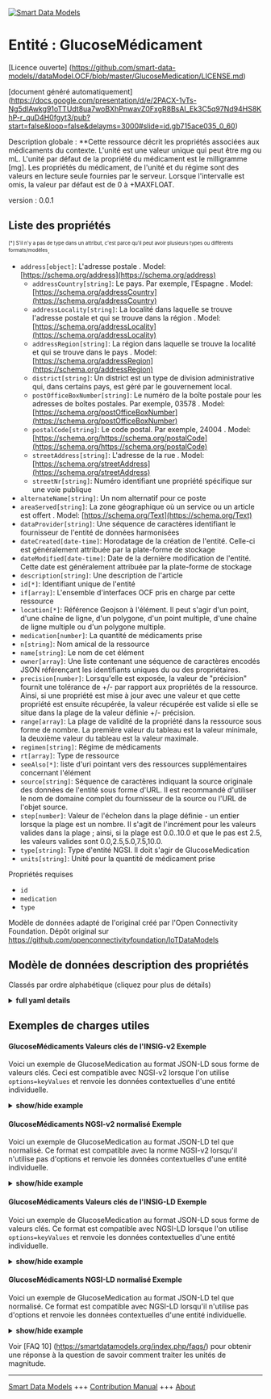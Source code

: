 <!-- 10-Header -->    
[![Smart Data Models](https://smartdatamodels.org/wp-content/uploads/2022/01/SmartDataModels_logo.png "Logo")](https://smartdatamodels.org)    
Entité : GlucoseMédicament    
==========================<!-- /10-Header -->    
<!-- 15-License -->    
[Licence ouverte] (https://github.com/smart-data-models//dataModel.OCF/blob/master/GlucoseMedication/LICENSE.md)    
[document généré automatiquement] (https://docs.google.com/presentation/d/e/2PACX-1vTs-Ng5dIAwkg91oTTUdt8ua7woBXhPnwavZ0FxgR8BsAI_Ek3C5q97Nd94HS8KhP-r_quD4H0fgyt3/pub?start=false&loop=false&delayms=3000#slide=id.gb715ace035_0_60)    
<!-- /15-License -->    
<!-- 20-Description -->    
Description globale : **Cette ressource décrit les propriétés associées aux médicaments du contexte. L'unité est une valeur unique qui peut être mg ou mL. L'unité par défaut de la propriété du médicament est le milligramme [mg]. Les propriétés du médicament, de l'unité et du régime sont des valeurs en lecture seule fournies par le serveur. Lorsque l'intervalle est omis, la valeur par défaut est de 0 à +MAXFLOAT.    
version : 0.0.1    
<!-- /20-Description -->    
<!-- 30-PropertiesList -->    
## Liste des propriétés    
<sup><sub>[*] S'il n'y a pas de type dans un attribut, c'est parce qu'il peut avoir plusieurs types ou différents formats/modèles</sub></sup>.    
- `address[object]`: L'adresse postale  . Model: [https://schema.org/address](https://schema.org/address)	- `addressCountry[string]`: Le pays. Par exemple, l'Espagne  . Model: [https://schema.org/addressCountry](https://schema.org/addressCountry)    
	- `addressLocality[string]`: La localité dans laquelle se trouve l'adresse postale et qui se trouve dans la région  . Model: [https://schema.org/addressLocality](https://schema.org/addressLocality)    
	- `addressRegion[string]`: La région dans laquelle se trouve la localité et qui se trouve dans le pays  . Model: [https://schema.org/addressRegion](https://schema.org/addressRegion)    
	- `district[string]`: Un district est un type de division administrative qui, dans certains pays, est géré par le gouvernement local.      
	- `postOfficeBoxNumber[string]`: Le numéro de la boîte postale pour les adresses de boîtes postales. Par exemple, 03578  . Model: [https://schema.org/postOfficeBoxNumber](https://schema.org/postOfficeBoxNumber)    
	- `postalCode[string]`: Le code postal. Par exemple, 24004  . Model: [https://schema.org/https://schema.org/postalCode](https://schema.org/https://schema.org/postalCode)    
	- `streetAddress[string]`: L'adresse de la rue  . Model: [https://schema.org/streetAddress](https://schema.org/streetAddress)    
	- `streetNr[string]`: Numéro identifiant une propriété spécifique sur une voie publique      
- `alternateName[string]`: Un nom alternatif pour ce poste  - `areaServed[string]`: La zone géographique où un service ou un article est offert  . Model: [https://schema.org/Text](https://schema.org/Text)- `dataProvider[string]`: Une séquence de caractères identifiant le fournisseur de l'entité de données harmonisées  - `dateCreated[date-time]`: Horodatage de la création de l'entité. Celle-ci est généralement attribuée par la plate-forme de stockage  - `dateModified[date-time]`: Date de la dernière modification de l'entité. Cette date est généralement attribuée par la plate-forme de stockage  - `description[string]`: Une description de l'article  - `id[*]`: Identifiant unique de l'entité  - `if[array]`: L'ensemble d'interfaces OCF pris en charge par cette ressource  - `location[*]`: Référence Geojson à l'élément. Il peut s'agir d'un point, d'une chaîne de ligne, d'un polygone, d'un point multiple, d'une chaîne de ligne multiple ou d'un polygone multiple.  - `medication[number]`: La quantité de médicaments prise  - `n[string]`: Nom amical de la ressource  - `name[string]`: Le nom de cet élément  - `owner[array]`: Une liste contenant une séquence de caractères encodés JSON référençant les identifiants uniques du ou des propriétaires.  - `precision[number]`: Lorsqu'elle est exposée, la valeur de "précision" fournit une tolérance de +/- par rapport aux propriétés de la ressource. Ainsi, si une propriété est mise à jour avec une valeur et que cette propriété est ensuite récupérée, la valeur récupérée est valide si elle se situe dans la plage de la valeur définie +/- précision.  - `range[array]`: La plage de validité de la propriété dans la ressource sous forme de nombre. La première valeur du tableau est la valeur minimale, la deuxième valeur du tableau est la valeur maximale.  - `regimen[string]`: Régime de médicaments  - `rt[array]`: Type de ressource  - `seeAlso[*]`: liste d'uri pointant vers des ressources supplémentaires concernant l'élément  - `source[string]`: Séquence de caractères indiquant la source originale des données de l'entité sous forme d'URL. Il est recommandé d'utiliser le nom de domaine complet du fournisseur de la source ou l'URL de l'objet source.  - `step[number]`: Valeur de l'échelon dans la plage définie - un entier lorsque la plage est un nombre.  Il s'agit de l'incrément pour les valeurs valides dans la plage ; ainsi, si la plage est 0.0..10.0 et que le pas est 2.5, les valeurs valides sont 0.0,2.5,5.0,7.5,10.0.  - `type[string]`: Type d'entité NGSI. Il doit s'agir de GlucoseMedication  - `units[string]`: Unité pour la quantité de médicament prise  <!-- /30-PropertiesList -->    
<!-- 35-RequiredProperties -->    
Propriétés requises    
- `id`  - `medication`  - `type`  <!-- /35-RequiredProperties -->    
<!-- 40-RequiredProperties -->    
Modèle de données adapté de l'original créé par l'Open Connectivity Foundation. Dépôt original sur https://github.com/openconnectivityfoundation/IoTDataModels    
<!-- /40-RequiredProperties -->    
<!-- 50-DataModelHeader -->    
## Modèle de données description des propriétés    
Classés par ordre alphabétique (cliquez pour plus de détails)    
<!-- /50-DataModelHeader -->    
<!-- 60-ModelYaml -->    
<details><summary><strong>full yaml details</strong></summary>      
```yaml    
GlucoseMedication:      
  description: 'This Resource describes the Properties associated with context medication.The unit is a single value that is one of mg and mL.The medication Property has a default unit of milligrams[mg].The medication, unit and regimen Properties are read-only values that are provided by the Server.When range is omitted the default is 0 to +MAXFLOAT.'      
  properties:      
    address:      
      description: The mailing address      
      properties:      
        addressCountry:      
          description: 'The country. For example, Spain'      
          type: string      
          x-ngsi:      
            model: https://schema.org/addressCountry      
            type: Property      
        addressLocality:      
          description: 'The locality in which the street address is, and which is in the region'      
          type: string      
          x-ngsi:      
            model: https://schema.org/addressLocality      
            type: Property      
        addressRegion:      
          description: 'The region in which the locality is, and which is in the country'      
          type: string      
          x-ngsi:      
            model: https://schema.org/addressRegion      
            type: Property      
        district:      
          description: 'A district is a type of administrative division that, in some countries, is managed by the local government'      
          type: string      
          x-ngsi:      
            type: Property      
        postOfficeBoxNumber:      
          description: 'The post office box number for PO box addresses. For example, 03578'      
          type: string      
          x-ngsi:      
            model: https://schema.org/postOfficeBoxNumber      
            type: Property      
        postalCode:      
          description: 'The postal code. For example, 24004'      
          type: string      
          x-ngsi:      
            model: https://schema.org/https://schema.org/postalCode      
            type: Property      
        streetAddress:      
          description: The street address      
          type: string      
          x-ngsi:      
            model: https://schema.org/streetAddress      
            type: Property      
        streetNr:      
          description: Number identifying a specific property on a public street      
          type: string      
          x-ngsi:      
            type: Property      
      type: object      
      x-ngsi:      
        model: https://schema.org/address      
        type: Property      
    alternateName:      
      description: An alternative name for this item      
      type: string      
      x-ngsi:      
        type: Property      
    areaServed:      
      description: The geographic area where a service or offered item is provided      
      type: string      
      x-ngsi:      
        model: https://schema.org/Text      
        type: Property      
    dataProvider:      
      description: A sequence of characters identifying the provider of the harmonised data entity      
      type: string      
      x-ngsi:      
        type: Property      
    dateCreated:      
      description: Entity creation timestamp. This will usually be allocated by the storage platform      
      format: date-time      
      type: string      
      x-ngsi:      
        type: Property      
    dateModified:      
      description: Timestamp of the last modification of the entity. This will usually be allocated by the storage platform      
      format: date-time      
      type: string      
      x-ngsi:      
        type: Property      
    description:      
      description: A description of this item      
      type: string      
      x-ngsi:      
        type: Property      
    id:      
      anyOf:      
        - description: Identifier format of any NGSI entity      
          maxLength: 256      
          minLength: 1      
          pattern: ^[\w\-\.\{\}\$\+\*\[\]`|~^@!,:\\]+$      
          type: string      
          x-ngsi:      
            type: Property      
        - description: Identifier format of any NGSI entity      
          format: uri      
          type: string      
          x-ngsi:      
            type: Property      
      description: Unique identifier of the entity      
      x-ngsi:      
        type: Property      
    if:      
      description: The OCF Interface set supported by this Resource      
      items:      
        enum:      
          - oic.if.s      
          - oic.if.baseline      
        maxLength: 64      
        type: string      
      minItems: 1      
      readOnly: true      
      type: array      
      uniqueItems: true      
      x-ngsi:      
        type: Property      
    location:      
      description: 'Geojson reference to the item. It can be Point, LineString, Polygon, MultiPoint, MultiLineString or MultiPolygon'      
      oneOf:      
        - description: Geojson reference to the item. Point      
          properties:      
            bbox:      
              items:      
                type: number      
              minItems: 4      
              type: array      
            coordinates:      
              items:      
                type: number      
              minItems: 2      
              type: array      
            type:      
              enum:      
                - Point      
              type: string      
          required:      
            - type      
            - coordinates      
          title: GeoJSON Point      
          type: object      
          x-ngsi:      
            type: GeoProperty      
        - description: Geojson reference to the item. LineString      
          properties:      
            bbox:      
              items:      
                type: number      
              minItems: 4      
              type: array      
            coordinates:      
              items:      
                items:      
                  type: number      
                minItems: 2      
                type: array      
              minItems: 2      
              type: array      
            type:      
              enum:      
                - LineString      
              type: string      
          required:      
            - type      
            - coordinates      
          title: GeoJSON LineString      
          type: object      
          x-ngsi:      
            type: GeoProperty      
        - description: Geojson reference to the item. Polygon      
          properties:      
            bbox:      
              items:      
                type: number      
              minItems: 4      
              type: array      
            coordinates:      
              items:      
                items:      
                  items:      
                    type: number      
                  minItems: 2      
                  type: array      
                minItems: 4      
                type: array      
              type: array      
            type:      
              enum:      
                - Polygon      
              type: string      
          required:      
            - type      
            - coordinates      
          title: GeoJSON Polygon      
          type: object      
          x-ngsi:      
            type: GeoProperty      
        - description: Geojson reference to the item. MultiPoint      
          properties:      
            bbox:      
              items:      
                type: number      
              minItems: 4      
              type: array      
            coordinates:      
              items:      
                items:      
                  type: number      
                minItems: 2      
                type: array      
              type: array      
            type:      
              enum:      
                - MultiPoint      
              type: string      
          required:      
            - type      
            - coordinates      
          title: GeoJSON MultiPoint      
          type: object      
          x-ngsi:      
            type: GeoProperty      
        - description: Geojson reference to the item. MultiLineString      
          properties:      
            bbox:      
              items:      
                type: number      
              minItems: 4      
              type: array      
            coordinates:      
              items:      
                items:      
                  items:      
                    type: number      
                  minItems: 2      
                  type: array      
                minItems: 2      
                type: array      
              type: array      
            type:      
              enum:      
                - MultiLineString      
              type: string      
          required:      
            - type      
            - coordinates      
          title: GeoJSON MultiLineString      
          type: object      
          x-ngsi:      
            type: GeoProperty      
        - description: Geojson reference to the item. MultiLineString      
          properties:      
            bbox:      
              items:      
                type: number      
              minItems: 4      
              type: array      
            coordinates:      
              items:      
                items:      
                  items:      
                    items:      
                      type: number      
                    minItems: 2      
                    type: array      
                  minItems: 4      
                  type: array      
                type: array      
              type: array      
            type:      
              enum:      
                - MultiPolygon      
              type: string      
          required:      
            - type      
            - coordinates      
          title: GeoJSON MultiPolygon      
          type: object      
          x-ngsi:      
            type: GeoProperty      
      x-ngsi:      
        type: GeoProperty      
    medication:      
      description: The amount of medication taken      
      minimum: 0.0      
      readOnly: true      
      type: number      
      x-ngsi:      
        type: Property      
    n:      
      description: Friendly name of the Resource      
      maxLength: 64      
      readOnly: true      
      type: string      
      x-ngsi:      
        type: Property      
    name:      
      description: The name of this item      
      type: string      
      x-ngsi:      
        type: Property      
    owner:      
      description: A List containing a JSON encoded sequence of characters referencing the unique Ids of the owner(s)      
      items:      
        anyOf:      
          - description: Identifier format of any NGSI entity      
            maxLength: 256      
            minLength: 1      
            pattern: ^[\w\-\.\{\}\$\+\*\[\]`|~^@!,:\\]+$      
            type: string      
            x-ngsi:      
              type: Property      
          - description: Identifier format of any NGSI entity      
            format: uri      
            type: string      
            x-ngsi:      
              type: Property      
        description: Unique identifier of the entity      
        x-ngsi:      
          type: Property      
      type: array      
      x-ngsi:      
        type: Property      
    precision:      
      description: 'When exposed the value in ''precision'' provides a +/- tolerance against the Properties in the Resource. Thus if a Property is UPDATED to a value and that Property then RETRIEVED, the RETRIEVED value is valid if in the range of the set value +/- precision'      
      readOnly: true      
      type: number      
      x-ngsi:      
        type: Property      
    range:      
      description: 'The valid range for the Property in the Resource as a number. The first value in the array is the minimum value, the second value in the array is the maximum value'      
      items:      
        type: number      
      maxItems: 2      
      minItems: 2      
      readOnly: true      
      type: array      
      x-ngsi:      
        type: Property      
    regimen:      
      description: Medication regimen      
      enum:      
        - rapidacting      
        - shortacting      
        - intermediateacting      
        - longacting      
        - premix      
      readOnly: true      
      type: string      
      x-ngsi:      
        type: Property      
    rt:      
      description: Resource Type      
      items:      
        enum:      
          - oic.r.glucose.medication      
        maxLength: 64      
        type: string      
      minItems: 1      
      readOnly: true      
      type: array      
      uniqueItems: true      
      x-ngsi:      
        type: Property      
    seeAlso:      
      description: list of uri pointing to additional resources about the item      
      oneOf:      
        - items:      
            format: uri      
            type: string      
          minItems: 1      
          type: array      
        - format: uri      
          type: string      
      x-ngsi:      
        type: Property      
    source:      
      description: 'A sequence of characters giving the original source of the entity data as a URL. Recommended to be the fully qualified domain name of the source provider, or the URL to the source object'      
      type: string      
      x-ngsi:      
        type: Property      
    step:      
      description: 'Step value across the defined range an integer when the range is a number.  This is the increment for valid values across the range; so if range is 0.0..10.0 and step is 2.5 then valid values are 0.0,2.5,5.0,7.5,10.0'      
      readOnly: true      
      type: number      
      x-ngsi:      
        type: Property      
    type:      
      description: NGSI entity type. It has to be GlucoseMedication      
      enum:      
        - GlucoseMedication      
      type: string      
      x-ngsi:      
        type: Property      
    units:      
      default: mg      
      description: Unit for the amount of medication taken      
      enum:      
        - mg      
        - mL      
      readOnly: true      
      type: string      
      x-ngsi:      
        type: Property      
  required:      
    - medication      
    - id      
    - type      
  type: object      
  x-derived-from: https://raw.githubusercontent.com/openconnectivityfoundation/IoTDataModels/master/GlucoseMedicationResURI.swagger.json      
  x-disclaimer: 'Redistribution and use in source and binary forms, with or without modification, are permitted  provided that the license conditions are met. Copyleft (c) 2022 Contributors to Smart Data Models Program'      
  x-license-url: https://github.com/smart-data-models/dataModel.OCF/blob/master/GlucoseMedication/LICENSE.md      
  x-model-schema: https://smart-data-models.github.io/dataModel.OCF/GlucoseMedication/schema.json      
  x-model-tags: OCF      
  x-version: 0.0.1      
```    
</details>      
<!-- /60-ModelYaml -->    
<!-- 70-MiddleNotes -->    
<!-- /70-MiddleNotes -->    
<!-- 80-Examples -->    
## Exemples de charges utiles    
#### GlucoseMédicaments Valeurs clés de l'INSIG-v2 Exemple    
Voici un exemple de GlucoseMedication au format JSON-LD sous forme de valeurs clés. Ceci est compatible avec NGSI-v2 lorsque l'on utilise `options=keyValues` et renvoie les données contextuelles d'une entité individuelle.    
<details><summary><strong>show/hide example</strong></summary>      
```json  
{  
  "id": "urn:ngsi-ld:GlucoseMedication:id:NEQI:50808079",  
  "dateCreated": "2009-03-27T04:45:05Z",  
  "dateModified": "1983-03-09T12:43:58Z",  
  "source": "Weight she career focus bank out. New travel way t",  
  "name": "Other last treat population second year front. Soon grow bed south avoid past language.",  
  "alternateName": "The specific t",  
  "description": "But economic him. Several sense old around left finish. Road arm player sea total.",  
  "dataProvider": "Detail thank maybe may buy true. Middle I tough.",  
  "owner": [  
    "urn:ngsi-ld:GlucoseMedication:items:PRHR:49267004",  
    "urn:ngsi-ld:GlucoseMedication:items:SZGQ:19133090"  
  ],  
  "seeAlso": [  
    "urn:ngsi-ld:GlucoseMedication:items:TOOR:29217177"  
  ],  
  "location": {  
    "type": "Point",  
    "coordinates": [  
      -23.502069,  
      85.871226  
    ]  
  },  
  "address": {  
    "streetAddress": "Participant of",  
    "addressLocality": "Money sound consumer amount fund in",  
    "addressRegion": "Industry seven computer house. Fire newspaper medical shake loss pay. Easy instead instead item ask.",  
    "addressCountry": "Institution within follow institution. Far military find base current arrive peace. Knowledge charge budget eat.",  
    "postalCode": "Near charge year with drug official. Too guess stay where. We child market international.",  
    "postOfficeBoxNumber": "Conference west window physical best poor election. Type house suddenly table not often.",  
    "streetNr": "Source interview lawyer common. Everyone history have. Chance teach leg always total job body.",  
    "district": "Same study accept. Lay economic television fear politics message."  
  },  
  "areaServed": "You sort number family environment. Suddenly note third however prevent cup.",  
  "rt": [  
    "oic.r.glucose.medication"  
  ],  
  "regimen": "intermediateacting",  
  "medication": 76.5,  
  "units": "mL",  
  "range": [  
    235.4,  
    989.4  
  ],  
  "step": 346.9,  
  "precision": 341.5,  
  "n": "Best sister many discussion teach miss",  
  "if": [  
    "oic.if.baseline"  
  ],  
  "type": "GlucoseMedication"  
}  
```  
</details>    
#### GlucoseMédicaments NGSI-v2 normalisé Exemple    
Voici un exemple de GlucoseMedication au format JSON-LD tel que normalisé. Ce format est compatible avec la norme NGSI-v2 lorsqu'il n'utilise pas d'options et renvoie les données contextuelles d'une entité individuelle.    
<details><summary><strong>show/hide example</strong></summary>      
```json  
{  
  "id": "urn:ngsi-ld:GlucoseMedication:id:NEQI:50808079",  
  "dateCreated": {  
    "type": "DateTime",  
    "value": "2009-03-27T04:45:05Z"  
  },  
  "dateModified": {  
    "type": "DateTime",  
    "value": "1983-03-09T12:43:58Z"  
  },  
  "source": {  
    "type": "Text",  
    "value": "Weight she career focus bank out. New travel way t"  
  },  
  "name": {  
    "type": "Text",  
    "value": "Other last treat population second year front. Soon grow bed south avoid past language."  
  },  
  "alternateName": {  
    "type": "Text",  
    "value": "The specific t"  
  },  
  "description": {  
    "type": "Text",  
    "value": "But economic him. Several sense old around left finish. Road arm player sea total."  
  },  
  "dataProvider": {  
    "type": "Text",  
    "value": "Detail thank maybe may buy true. Middle I tough."  
  },  
  "owner": {  
    "type": "StructuredValue",  
    "value": [  
      "urn:ngsi-ld:GlucoseMedication:items:PRHR:49267004",  
      "urn:ngsi-ld:GlucoseMedication:items:SZGQ:19133090"  
    ]  
  },  
  "seeAlso": {  
    "type": "StructuredValue",  
    "value": [  
      "urn:ngsi-ld:GlucoseMedication:items:TOOR:29217177"  
    ]  
  },  
  "location": {  
    "type": "geo:json",  
    "value": {  
      "type": "Point",  
      "coordinates": [  
        -23.502069,  
        85.871226  
      ]  
    }  
  },  
  "address": {  
    "type": "StructuredValue",  
    "value": {  
      "streetAddress": "Participant of",  
      "addressLocality": "Money sound consumer amount fund in",  
      "addressRegion": "Industry seven computer house. Fire newspaper medical shake loss pay. Easy instead instead item ask.",  
      "addressCountry": "Institution within follow institution. Far military find base current arrive peace. Knowledge charge budget eat.",  
      "postalCode": "Near charge year with drug official. Too guess stay where. We child market international.",  
      "postOfficeBoxNumber": "Conference west window physical best poor election. Type house suddenly table not often.",  
      "streetNr": "Source interview lawyer common. Everyone history have. Chance teach leg always total job body.",  
      "district": "Same study accept. Lay economic television fear politics message."  
    }  
  },  
  "areaServed": {  
    "type": "Text",  
    "value": "You sort number family environment. Suddenly note third however prevent cup."  
  },  
  "rt": {  
    "type": "StructuredValue",  
    "value": [  
      "oic.r.glucose.medication"  
    ]  
  },  
  "regimen": {  
    "type": "Text",  
    "value": "intermediateacting"  
  },  
  "medication": {  
    "type": "Number",  
    "value": 76.5  
  },  
  "units": {  
    "type": "Text",  
    "value": "mL"  
  },  
  "range": {  
    "type": "StructuredValue",  
    "value": [  
      235.4,  
      989.4  
    ]  
  },  
  "step": {  
    "type": "Number",  
    "value": 346.9  
  },  
  "precision": {  
    "type": "Number",  
    "value": 341.5  
  },  
  "n": {  
    "type": "Text",  
    "value": "Best sister many discussion teach miss"  
  },  
  "if": {  
    "type": "StructuredValue",  
    "value": [  
      "oic.if.baseline"  
    ]  
  },  
  "type": "GlucoseMedication"  
}  
```  
</details>    
#### GlucoseMédicaments Valeurs clés de l'INSIG-LD Exemple    
Voici un exemple de GlucoseMedication au format JSON-LD sous forme de valeurs clés. Ce format est compatible avec NGSI-LD lorsque l'on utilise `options=keyValues` et renvoie les données contextuelles d'une entité individuelle.    
<details><summary><strong>show/hide example</strong></summary>      
```json  
{  
  "id": "urn:ngsi-ld:GlucoseMedication:id:NEQI:50808079",  
  "dateCreated": "2009-03-27T04:45:05Z",  
  "dateModified": "1983-03-09T12:43:58Z",  
  "source": "Weight she career focus bank out. New travel way t",  
  "name": "Other last treat population second year front. Soon grow bed south avoid past language.",  
  "alternateName": "The specific t",  
  "description": "But economic him. Several sense old around left finish. Road arm player sea total.",  
  "dataProvider": "Detail thank maybe may buy true. Middle I tough.",  
  "owner": [  
    "urn:ngsi-ld:GlucoseMedication:items:PRHR:49267004",  
    "urn:ngsi-ld:GlucoseMedication:items:SZGQ:19133090"  
  ],  
  "seeAlso": [  
    "urn:ngsi-ld:GlucoseMedication:items:TOOR:29217177"  
  ],  
  "location": {  
    "type": "Point",  
    "coordinates": [  
      -23.502069,  
      85.871226  
    ]  
  },  
  "address": {  
    "streetAddress": "Participant of",  
    "addressLocality": "Money sound consumer amount fund in",  
    "addressRegion": "Industry seven computer house. Fire newspaper medical shake loss pay. Easy instead instead item ask.",  
    "addressCountry": "Institution within follow institution. Far military find base current arrive peace. Knowledge charge budget eat.",  
    "postalCode": "Near charge year with drug official. Too guess stay where. We child market international.",  
    "postOfficeBoxNumber": "Conference west window physical best poor election. Type house suddenly table not often.",  
    "streetNr": "Source interview lawyer common. Everyone history have. Chance teach leg always total job body.",  
    "district": "Same study accept. Lay economic television fear politics message."  
  },  
  "areaServed": "You sort number family environment. Suddenly note third however prevent cup.",  
  "rt": [  
    "oic.r.glucose.medication"  
  ],  
  "regimen": "intermediateacting",  
  "medication": 76.5,  
  "units": "mL",  
  "range": [  
    235.4,  
    989.4  
  ],  
  "step": 346.9,  
  "precision": 341.5,  
  "n": "Best sister many discussion teach miss",  
  "if": [  
    "oic.if.baseline"  
  ],  
  "type": "GlucoseMedication",  
  "@context": [  
    "https://smartdatamodels.org/context.jsonld"  
  ]  
}  
```  
</details>    
#### GlucoseMédicaments NGSI-LD normalisé Exemple    
Voici un exemple de GlucoseMedication au format JSON-LD tel que normalisé. Ce format est compatible avec NGSI-LD lorsqu'il n'utilise pas d'options et renvoie les données contextuelles d'une entité individuelle.    
<details><summary><strong>show/hide example</strong></summary>      
```json  
{  
    "id": "urn:ngsi-ld:GlucoseMedication:id:NEQI:50808079",  
    "dateCreated": {  
        "type": "Property",  
        "value": {  
            "@type": "DateTime",  
            "@value": "2009-03-27T04:45:05Z"  
        }  
    },  
    "dateModified": {  
        "type": "Property",  
        "value": {  
            "@type": "DateTime",  
            "@value": "1983-03-09T12:43:58Z"  
        }  
    },  
    "source": {  
        "type": "Property",  
        "value": "Weight she career focus bank out. New travel way t"  
    },  
    "name": {  
        "type": "Property",  
        "value": "Other last treat population second year front. Soon grow bed south avoid past language."  
    },  
    "alternateName": {  
        "type": "Property",  
        "value": "The specific t"  
    },  
    "description": {  
        "type": "Property",  
        "value": "But economic him. Several sense old around left finish. Road arm player sea total."  
    },  
    "dataProvider": {  
        "type": "Property",  
        "value": "Detail thank maybe may buy true. Middle I tough."  
    },  
    "owner": {  
        "type": "Property",  
        "value": [  
            "urn:ngsi-ld:GlucoseMedication:items:PRHR:49267004",  
            "urn:ngsi-ld:GlucoseMedication:items:SZGQ:19133090"  
        ]  
    },  
    "seeAlso": {  
        "type": "Property",  
        "value": [  
            "urn:ngsi-ld:GlucoseMedication:items:TOOR:29217177"  
        ]  
    },  
    "location": {  
        "type": "GeoProperty",  
        "value": {  
            "type": "Point",  
            "coordinates": [  
                -23.502069,  
                85.871226  
            ]  
        }  
    },  
    "address": {  
        "type": "Property",  
        "value": {  
            "streetAddress": "Participant of",  
            "addressLocality": "Money sound consumer amount fund in",  
            "addressRegion": "Industry seven computer house. Fire newspaper medical shake loss pay. Easy instead instead item ask.",  
            "addressCountry": "Institution within follow institution. Far military find base current arrive peace. Knowledge charge budget eat.",  
            "postalCode": "Near charge year with drug official. Too guess stay where. We child market international.",  
            "postOfficeBoxNumber": "Conference west window physical best poor election. Type house suddenly table not often.",  
            "streetNr": "Source interview lawyer common. Everyone history have. Chance teach leg always total job body.",  
            "district": "Same study accept. Lay economic television fear politics message."  
        }  
    },  
    "areaServed": {  
        "type": "Property",  
        "value": "You sort number family environment. Suddenly note third however prevent cup."  
    },  
    "rt": {  
        "type": "Property",  
        "value": [  
            "oic.r.glucose.medication"  
        ]  
    },  
    "regimen": {  
        "type": "Property",  
        "value": "intermediateacting"  
    },  
    "medication": {  
        "type": "Property",  
        "value": 76.5  
    },  
    "units": {  
        "type": "Property",  
        "value": "mL"  
    },  
    "range": {  
        "type": "Property",  
        "value": [  
            235.4,  
            989.4  
        ]  
    },  
    "step": {  
        "type": "Property",  
        "value": 346.9  
    },  
    "precision": {  
        "type": "Property",  
        "value": 341.5  
    },  
    "n": {  
        "type": "Property",  
        "value": "Best sister many discussion teach miss"  
    },  
    "if": {  
        "type": "Property",  
        "value": [  
            "oic.if.baseline"  
        ]  
    },  
    "type": "GlucoseMedication",  
    "@context": [  
        "https://smartdatamodels.org/context.jsonld"  
    ]  
}  
```  
</details><!-- /80-Examples -->    
<!-- 90-FooterNotes -->    
<!-- /90-FooterNotes -->    
<!-- 95-Units -->    
Voir [FAQ 10] (https://smartdatamodels.org/index.php/faqs/) pour obtenir une réponse à la question de savoir comment traiter les unités de magnitude.    
<!-- /95-Units -->    
<!-- 97-LastFooter -->    
---    
[Smart Data Models](https://smartdatamodels.org) +++ [Contribution Manual](https://bit.ly/contribution_manual) +++ [About](https://bit.ly/Introduction_SDM)<!-- /97-LastFooter -->    
